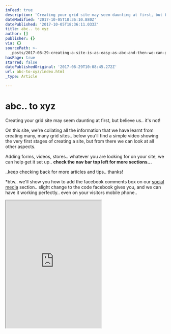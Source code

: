 ```yaml
---
inFeed: true
description: 'Creating your grid site may seem daunting at first, but believe us.. it’s not!'
dateModified: '2017-10-05T18:36:10.880Z'
datePublished: '2017-10-05T18:36:11.033Z'
title: abc.. to xyz
author: []
publisher: {}
via: {}
sourcePath: >-
  _posts/2017-08-29-creating-a-site-is-as-easy-as-abc-and-then-we-can-go-furth.md
hasPage: true
starred: false
datePublishedOriginal: '2017-08-29T10:08:45.272Z'
url: abc-to-xyz/index.html
_type: Article

---
```

# abc.. to xyz

Creating your grid site may seem daunting at first, but believe us.. it's not!

On this site, we're collating all the information that we have learnt from creating many, many grid sites.. below you'll find a simple video showing the very first stages of creating a site, but from there we can look at all other aspects.

Adding forms, videos, stores.. whatever you are looking for on your site, we can help get it set up.. **check the nav bar top left for more sections...**

..keep checking back for more articles and tips.. thanks!

\*btw.. we'll show you how to add the facebook comments box on our [social media][0] section.. slight change to the code facebook gives you, and we can have it working perfectly.. even on your visitors mobile phone..

<iframe src="https://the-grid.github.io/ed-userhtml/?g=eJxNkTFPwzAQhff8CisImkiNnSKxkKRDJIRYOrEhhBz73Dpt7Mi-hBbEf8dpU6mb796nd3fPpdQj0bKKVZM5azFelyy01lHphdM9rhM1GIHamkQuiV8GNiW_ESEjd6QNtWo9qYikW8CXA3Rg0Nend77d8A4Sn37kn0WgtSLJLVOf3mQSrFLiAAdnJmY2Eg44wswFhyIIVMugaXnBqHcilDFjwhoDAqniAhpr99QAMjBfrzXzck9bf3dUTXeoVg8jOB-OqMZHusrjyScsTnvuwpCNlUC18eCwBmUdJPNhaRH9JdKKYVplSRaXSBbhdR2YtT4MWqRpUbI5sKicIhUH7v05VWG7cyoxkRx5tnOgqniH2PtnxngjsuPphw5X-VtL3FXxKs_v544Zut56DGZP18_5B6ehj2U" height="400" style=""></iframe>



[0]: https://social.abc-xyz.us/